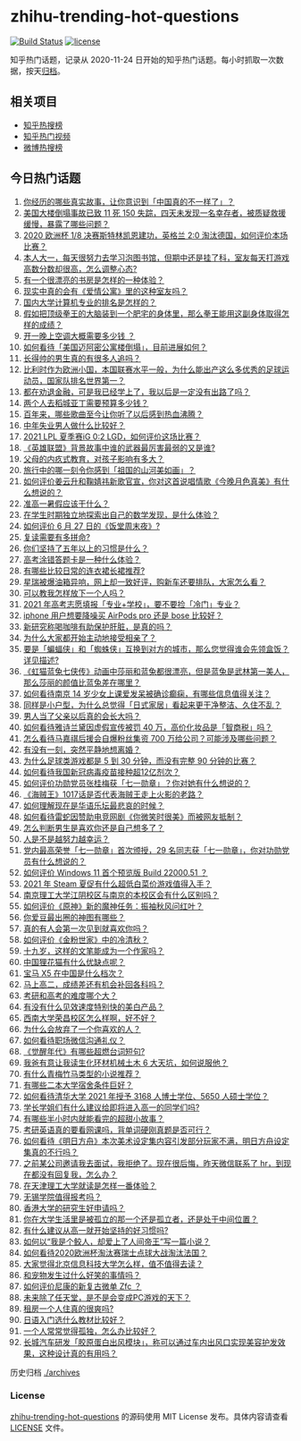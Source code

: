 # zhihu-trending-hot-questions

[![Build Status](https://github.com/justjavac/zhihu-trending-hot-questions/workflows/ci/badge.svg?branch=master)](https://github.com/justjavac/zhihu-trending-hot-questions/actions)
[![license](https://img.shields.io/github/license/justjavac/zhihu-trending-hot-questions)](https://github.com/justjavac/zhihu-trending-hot-questions/blob/master/LICENSE)

知乎热门话题，记录从 2020-11-24 日开始的知乎热门话题。每小时抓取一次数据，按天[归档](./archives)。

## 相关项目

- [知乎热搜榜](https://github.com/justjavac/zhihu-trending-top-search)
- [知乎热门视频](https://github.com/justjavac/zhihu-trending-hot-video)
- [微博热搜榜](https://github.com/justjavac/weibo-trending-hot-search)

## 今日热门话题

<!-- BEGIN -->
<!-- 最后更新时间 Wed Jun 30 2021 10:22:14 GMT+0800 (China Standard Time) -->

1. [你经历的哪些真实故事，让你意识到「中国真的不一样了」？](https://www.zhihu.com/question/429896850)
2. [美国大楼倒塌事故已致 11 死 150
   失踪，四天未发现一名幸存者，被质疑救援缓慢，暴露了哪些问题？](https://www.zhihu.com/question/468831412)
3. [2020 欧洲杯 1/8 决赛斯特林凯恩建功，英格兰 2:0
   淘汰德国，如何评价本场比赛？](https://www.zhihu.com/question/468932254)
4. [本人大一，每天很努力去学习泡图书馆，但期中还是挂了科，室友每天打游戏高数分数却很高，怎么调整心态?](https://www.zhihu.com/question/355894234)
5. [有一个很漂亮的书房是怎样的一种体验？](https://www.zhihu.com/question/37664691)
6. [现实中真的会有《爱情公寓》里的这种室友吗？](https://www.zhihu.com/question/465045658)
7. [国内大学计算机专业的排名是怎样的？](https://www.zhihu.com/question/19825429)
8. [假如把顶级拳王的大脑装到一个肥宅的身体里，那么拳王能用这副身体取得怎样的成绩？](https://www.zhihu.com/question/464880108)
9. [开一晚上空调大概需要多少钱 ？](https://www.zhihu.com/question/30844890)
10. [如何看待「美国迈阿密公寓楼倒塌」，目前进展如何？](https://www.zhihu.com/question/467307206)
11. [长得帅的男生真的有很多人追吗？](https://www.zhihu.com/question/466307046)
12. [比利时作为欧洲小国，本国联赛水平一般，为什么能出产这么多优秀的足球运动员，国家队排名世界第一？](https://www.zhihu.com/question/466590026)
13. [都在劝退金融，可是我已经学上了，我以后是一定没有出路了吗？](https://www.zhihu.com/question/446100938)
14. [两个人去稻城亚丁需要预算多少钱？](https://www.zhihu.com/question/386004019)
15. [百年来，哪些歌曲至今让你听了以后感到热血沸腾？](https://www.zhihu.com/question/455864364)
16. [中年失业男人做什么比较好？](https://www.zhihu.com/question/466372244)
17. [2021 LPL 夏季赛iG 0:2 LGD，如何评价这场比赛？](https://www.zhihu.com/question/468845366)
18. [《英雄联盟》背景故事中谁的武器最厉害最弱的又是谁?](https://www.zhihu.com/question/368290147)
19. [父母的内疚式教育，对孩子影响有多大？](https://www.zhihu.com/question/466230596)
20. [旅行中的哪一刻令你感到「祖国的山河美如画」？](https://www.zhihu.com/question/468764145)
21. [如何评价姜云升和鞠婧祎新歌官宣，你对这首说唱情歌《今晚月色真美》有什么想说的？](https://www.zhihu.com/question/468874190)
22. [准高一暑假应该干什么？](https://www.zhihu.com/question/329956186)
23. [在学生时期独立地探索出自己的数学发现，是什么体验？](https://www.zhihu.com/question/445363153)
24. [如何评价 6 月 27 日的《饭堂周末夜》?](https://www.zhihu.com/question/468461137)
25. [复读需要有多拼命?](https://www.zhihu.com/question/430296924)
26. [你们坚持了五年以上的习惯是什么？](https://www.zhihu.com/question/439042496)
27. [高考涂错答题卡是一种什么体验？](https://www.zhihu.com/question/439002225)
28. [有哪些比较日常的连衣裙长裙推荐?](https://www.zhihu.com/question/378615954)
29. [星瑞被爆油箱异响，网上却一致好评，购新车还要排队，大家怎么看？](https://www.zhihu.com/question/468572924)
30. [可以教我怎样放下一个人吗？](https://www.zhihu.com/question/467671365)
31. [2021 年高考志愿填报「专业+学校」，要不要捡「冷门」专业？](https://www.zhihu.com/question/467457307)
32. [iphone 用户想要降噪买 AirPods pro 还是 bose
    比较好？](https://www.zhihu.com/question/448041273)
33. [新研究称喝咖啡有助保护肝脏，是真的吗？](https://www.zhihu.com/question/468425699)
34. [为什么大家都开始主动地接受相亲了？](https://www.zhihu.com/question/455245266)
35. [要是「蝙蝠侠」和「蜘蛛侠」互换到对方的城市，那么您觉得谁会先领盒饭？详见描述?](https://www.zhihu.com/question/462783033)
36. [《虹猫蓝兔七侠传》动画中莎丽和蓝兔都很漂亮，但是蓝兔是武林第一美人，那么莎丽的颜值比蓝兔差在哪里？](https://www.zhihu.com/question/457762212)
37. [如何看待南京 14
    岁少女上课爱发呆被确诊癫痫，有哪些信息值得关注？](https://www.zhihu.com/question/468699123)
38. [同样是小户型，为什么总觉得「日式家居」看起来更干净整洁、久住不乱？](https://www.zhihu.com/question/456011068)
39. [男人当了父亲以后真的会长大吗？](https://www.zhihu.com/question/440051636)
40. [如何看待雅诗兰黛因虚假宣传被罚 40
    万，高价化妆品是「智商税」吗？](https://www.zhihu.com/question/468588693)
41. [怎么看待马嘉祺后援会自爆粉丝集资 700
    万给公司？可能涉及哪些问题？](https://www.zhihu.com/question/468354788)
42. [有没有一刻，突然平静地想离婚？](https://www.zhihu.com/question/315066488)
43. [为什么足球类游戏都是 5 到 30 分钟，而没有完整 90
    分钟的比赛？](https://www.zhihu.com/question/24892260)
44. [如何看待我国新冠病毒疫苗接种超12亿剂次？](https://www.zhihu.com/question/468800069)
45. [如何评价功勋党员张桂梅获「七一勋章」？你对她有什么想说的？](https://www.zhihu.com/question/468714113)
46. [《海贼王》1017话是否代表海贼王走上火影的老路？](https://www.zhihu.com/question/468180174)
47. [如何理解现在是华语乐坛最悲哀的时候？](https://www.zhihu.com/question/358590192)
48. [如何看待雷蛇因赞助电竞网剧《你微笑时很美》而被网友抵制？](https://www.zhihu.com/question/468432056)
49. [怎么判断男生是喜欢你还是自己想多了？](https://www.zhihu.com/question/357688189)
50. [人是不是越努力越幸运？](https://www.zhihu.com/question/461176920)
51. [党内最高荣誉「七一勋章」首次颁授，29
    名同志获「七一勋章」，你对功勋党员有什么想说的？](https://www.zhihu.com/question/468683456)
52. [如何评价 Windows 11 首个预览版 Build 22000.51
    ？](https://www.zhihu.com/question/468659107)
53. [2021 年 Steam 夏促有什么超低白菜价游戏值得入手？](https://www.zhihu.com/question/467846705)
54. [南京理工大学江阴校区与南京的本校区会有什么区别吗？](https://www.zhihu.com/question/368151829)
55. [如何评价《原神》新的魔神任务：振袖秋风问红叶？](https://www.zhihu.com/question/468664015)
56. [你爱豆最出圈的神图有哪些？](https://www.zhihu.com/question/463522733)
57. [真的有人会第一次见到就喜欢你吗？](https://www.zhihu.com/question/466085183)
58. [如何评价《金粉世家》中的冷清秋？](https://www.zhihu.com/question/30038693)
59. [十九岁，这样的文笔能成为一个作家吗？](https://www.zhihu.com/question/460213886)
60. [中国狸花猫有什么优缺点呢？](https://www.zhihu.com/question/49379992)
61. [宝马 X5 在中国是什么档次？](https://www.zhihu.com/question/458266368)
62. [马上高二，成绩差还有机会补回各科吗？](https://www.zhihu.com/question/463520978)
63. [考研和高考的难度哪个大？](https://www.zhihu.com/question/267738677)
64. [有没有什么见效速度特别快的美白产品？](https://www.zhihu.com/question/467016005)
65. [西南大学荣昌校区怎么样啊，好不好？](https://www.zhihu.com/question/407567862)
66. [为什么会放弃了一个你喜欢的人？](https://www.zhihu.com/question/466910224)
67. [如何看待职场微信沟通礼仪？](https://www.zhihu.com/question/467777965)
68. [《觉醒年代》有哪些超燃台词短句?](https://www.zhihu.com/question/463340352)
69. [我爸有意让我读生化环材机械土木 6 大天坑，如何说服他？](https://www.zhihu.com/question/468659467)
70. [有什么青梅竹马类型的小说推荐？](https://www.zhihu.com/question/266632758)
71. [有哪些二本大学宿舍条件巨好？](https://www.zhihu.com/question/374028292)
72. [如何看待清华大学 2021 年授予 3168 人博士学位、5650
    人硕士学位？](https://www.zhihu.com/question/468084761)
73. [学长学姐们有什么建议给即将进入高一的同学们吗?](https://www.zhihu.com/question/281737071)
74. [有哪些半小时内就能看完的超甜小故事？](https://www.zhihu.com/question/443425789)
75. [考研英语真的要看网课吗，背单词硬刚真题是否可行？](https://www.zhihu.com/question/376186399)
76. [如何看待《明日方舟》本次美术设定集内容引发部分玩家不满，明日方舟设定集真的不行吗？](https://www.zhihu.com/question/468245713)
77. [之前某公司邀请我去面试，我拒绝了。现在很后悔，昨天微信联系了
    hr，到现在都没有回复我，怎么办？](https://www.zhihu.com/question/458631006)
78. [在天津理工大学就读是怎样一番体验？](https://www.zhihu.com/question/26561353)
79. [无锡学院值得报考吗？](https://www.zhihu.com/question/466950853)
80. [香港大学的研究生好申请吗？](https://www.zhihu.com/question/22632391)
81. [你在大学生活里是被孤立的那一个还是孤立者，还是处于中间位置？](https://www.zhihu.com/question/460650437)
82. [有什么建议从高一就开始坚持的好习惯吗?](https://www.zhihu.com/question/466473902)
83. [如何以“我是个鲛人，却爱上了人间帝王”写一篇小说？](https://www.zhihu.com/question/467008474)
84. [如何看待2020欧洲杯淘汰赛瑞士点球大战淘汰法国？](https://www.zhihu.com/question/468666336)
85. [大家觉得北京信息科技大学怎么样，值不值得去读？](https://www.zhihu.com/question/330906430)
86. [和宠物发生过什么好笑的事情吗？](https://www.zhihu.com/question/465343581)
87. [如何评价尼康的新复古微单 Zfc ？](https://www.zhihu.com/question/464936433)
88. [未来除了任天堂，是不是会变成PC游戏的天下？](https://www.zhihu.com/question/466668709)
89. [租房一个人住真的很爽吗?](https://www.zhihu.com/question/438872326)
90. [日语入门选什么教材比较好？](https://www.zhihu.com/question/19740967)
91. [一个人常常觉得孤独，怎么办比较好？](https://www.zhihu.com/question/466216274)
92. [长城汽车研发「胶原蛋白出风模块」，称可以通过车内出风口实现美容护发效果，这种设计真的有用吗？](https://www.zhihu.com/question/468453344)

<!-- END -->

历史归档 [./archives](./archives)

### License

[zhihu-trending-hot-questions](https://github.com/justjavac/zhihu-trending-hot-questions)
的源码使用 MIT License 发布。具体内容请查看 [LICENSE](./LICENSE) 文件。
